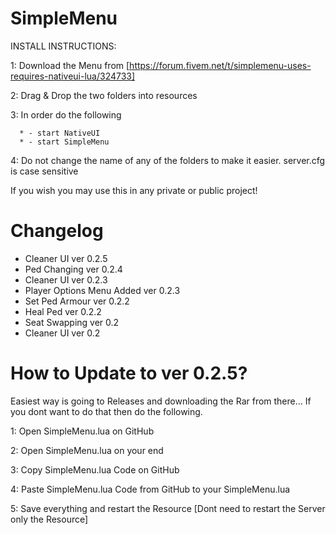 # SimpleMenu

INSTALL INSTRUCTIONS:

  1: Download the Menu from [https://forum.fivem.net/t/simplemenu-uses-requires-nativeui-lua/324733]
  
  2: Drag & Drop the two folders into resources
  
  3: In order do the following 
  
      * - start NativeUI
      * - start SimpleMenu
      
  4: Do not change the name of any of the folders to make it easier. server.cfg is case sensitive
  
  If you wish you may use this in any private or public project!

# Changelog

- Cleaner UI ver 0.2.5
- Ped Changing ver 0.2.4
- Cleaner UI ver 0.2.3
- Player Options Menu Added ver 0.2.3
- Set Ped Armour ver 0.2.2
- Heal Ped ver 0.2.2
- Seat Swapping ver 0.2
- Cleaner UI ver 0.2


# How to Update to ver 0.2.5?

Easiest way is going to Releases and downloading the Rar from there... If you dont want to do that then do the following.

1: Open SimpleMenu.lua on GitHub

2: Open SimpleMenu.lua on your end

3: Copy SimpleMenu.lua Code on GitHub

4: Paste SimpleMenu.lua Code from GitHub to your SimpleMenu.lua

5: Save everything and restart the Resource [Dont need to restart the Server only the Resource]
